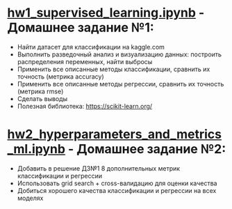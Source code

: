 # [hw1_supervised_learning.ipynb](https://github.com/igor531205/applied_machine_learning_tasks/blob/main/hw1_supervised_learning.ipynb) - Домашнее задание №1:
* Найти датасет для классификации на kaggle.com
* Выполнить разведочный анализ и визуализацию данных: построить распределения переменных, найти выбросы
* Применить все описанные методы классификации, сравнить их точность (метрика accuracy)
* Применить все описанные методы регрессии, сравнить их точность (метрика rmse)
* Сделать выводы
* Полезная библиотека: https://scikit-learn.org/

# [hw2_hyperparameters_and_metrics_ml.ipynb](https://colab.research.google.com/drive/1E_q9hy8jkb43t4KwRkmFe58l5UcL5B7R?usp=sharing) - Домашнее задание №2:
* Добавить в решение ДЗ№1 8 дополнительных метрик классификации и регрессии
* Использовать grid search + cross-валидацию для оценки качества
* Добиться хорошего качества классификации и регрессии на всех моделях

